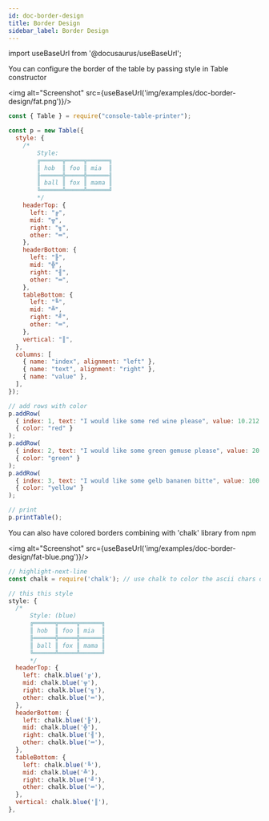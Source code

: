 ```yaml
---
id: doc-border-design
title: Border Design
sidebar_label: Border Design
---
```


import useBaseUrl from '@docusaurus/useBaseUrl';

You can configure the border of the table by passing style in Table constructor

<img alt="Screenshot" src={useBaseUrl('img/examples/doc-border-design/fat.png')}/>

```js
const { Table } = require("console-table-printer");

const p = new Table({
  style: {
    /*
        Style:
        ╔══════╦═════╦══════╗
        ║ hob  ║ foo ║ mia  ║
        ╟══════╬═════╬══════╢
        ║ ball ║ fox ║ mama ║
        ╚══════╩═════╩══════╝
        */
    headerTop: {
      left: "╔",
      mid: "╦",
      right: "╗",
      other: "═",
    },
    headerBottom: {
      left: "╟",
      mid: "╬",
      right: "╢",
      other: "═",
    },
    tableBottom: {
      left: "╚",
      mid: "╩",
      right: "╝",
      other: "═",
    },
    vertical: "║",
  },
  columns: [
    { name: "index", alignment: "left" },
    { name: "text", alignment: "right" },
    { name: "value" },
  ],
});

// add rows with color
p.addRow(
  { index: 1, text: "I would like some red wine please", value: 10.212 },
  { color: "red" }
);
p.addRow(
  { index: 2, text: "I would like some green gemuse please", value: 20.0 },
  { color: "green" }
);
p.addRow(
  { index: 3, text: "I would like some gelb bananen bitte", value: 100 },
  { color: "yellow" }
);

// print
p.printTable();
```

You can also have colored borders combining with 'chalk' library from npm

<img alt="Screenshot" src={useBaseUrl('img/examples/doc-border-design/fat-blue.png')}/>

```js
// highlight-next-line
const chalk = require('chalk'); // use chalk to color the ascii chars of border

// this this style
style: {
  /*
      Style: (blue)
      ╔══════╦═════╦══════╗
      ║ hob  ║ foo ║ mia  ║
      ╟══════╬═════╬══════╢
      ║ ball ║ fox ║ mama ║
      ╚══════╩═════╩══════╝
      */
  headerTop: {
    left: chalk.blue('╔'),
    mid: chalk.blue('╦'),
    right: chalk.blue('╗'),
    other: chalk.blue('═'),
  },
  headerBottom: {
    left: chalk.blue('╟'),
    mid: chalk.blue('╬'),
    right: chalk.blue('╢'),
    other: chalk.blue('═'),
  },
  tableBottom: {
    left: chalk.blue('╚'),
    mid: chalk.blue('╩'),
    right: chalk.blue('╝'),
    other: chalk.blue('═'),
  },
  vertical: chalk.blue('║'),
},
```
